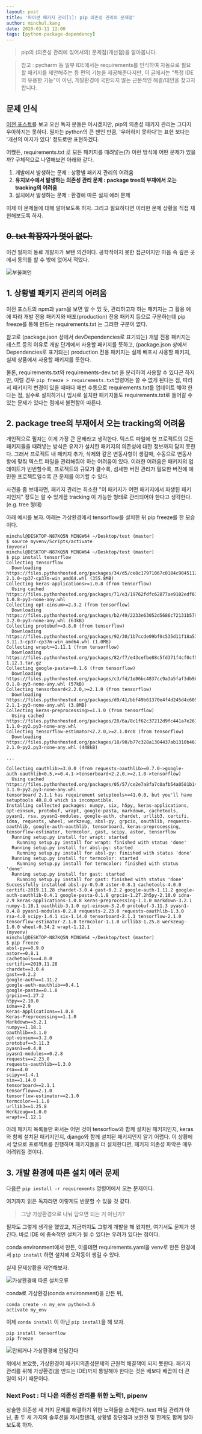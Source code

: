 ```yaml
---
layout: post
title: '파이썬 패키지 관리[1]: pip 의존성 관리의 문제점'
author: minchul.kang
date: 2020-03-11 12:00
tags: [python-package-dependency]
---
```


> pip의 (의존성 관리에 있어서의) 문제점(개선점)을 알아봅니다.

> 참고 : pycharm 등 일부 IDE에서는 requirements를 인식하여 자동으로 필요할 패키지를 제안해주는 등 편의 기능을 제공해준다지만, 이 글에서는 "특정 IDE의 유용한 기능"이 아닌, 개발환경에 국한되지 않는 근본적인 해결/대안을 찾고자 합니다.
 
## 문제 인식

[이전 포스트](https://kangtegong.github.io/2020/03/06/python-package-management-0/)를 보고 오신 독자 분들은 아시겠지만, pip의 의존성 패키지 관리는 그다지 우아하지는 못하다. 필자는 python의 큰 팬인 만큼, '우아하지 못하다'는 표현 보다는 '개선의 여지가 있다' 정도로만 표현하겠다.

어쨌든, requirements.txt 로 모든 패키지를 때려넣는(?) 이런 방식에 어떤 문제가 있을까?
구체적으로 나열해보면 아래와 같다. 

1. 개발에서 발생하는 문제 : 상황별 패키지 관리의 어려움
2. **유지보수에서 발생하는 의존성 관리 문제 : package tree의 부재에서 오는 tracking의 어려움**
3. 설치에서 발생하는 문제 : 환경에 따른 설치 에러 문제

이제 이 문제들에 대해 알아보도록 하자. 그리고 필요하다면 이러한 문제 상황을 직접 재현해보도록 하자.

## ~~0. txt 확장자가 멋이 없다.~~

이건 필자의 동료 개발자가 보탠 의견이다. 공학적이지 못한 접근이지만 마음 속 깊은 곳에서 동의를 할 수 밖에 없어서 적었다.

![부울펴언](/files/py-packages1-1.png)

## 1. 상황별 패키지 관리의 어려움

이전 포스트의 npm과 yarn을 보면 알 수 있 듯, 관리하고자 하는 패키지는 그 활용 예에 따라 개발 전용 패키지와 배포(production) 전용 패키지 등으로 구분하는데 pip freeze를 통해 만드는 requirements.txt 는 그러한 구분이 없다.

참고로 (package.json 상에서 devDependencies로 표기되는) 개발 전용 패키지는 테스트 등의 이유로 개발 단계에서 사용할 패키지를 뜻하고, (package.json 상에서 Dependencies로 표기되는) production 전용 패키지는 실제 배포시 사용할 패키지, 실제 상품에서 사용할 패키지를 뜻한다.

물론, requirements.txt와 requirements-dev.txt 을 분리하여 사용할 수 있다곤 하지만, 이럴 경우 `pip freeze > requirements.txt`명령어는 쓸 수 없게 된다는 점, 따라서 패키지의 변경이 있을 때마다 매번 수동으로 requirements.txt를 업데이트 해야 한다는 점, 실수로 설치하거나 임시로 설치한 패키지들도 requirements.txt로 들어갈 수 있는 문제가 있다는 점에서 불편함이 따른다.

## 2. package tree의 부재에서 오는 tracking의 어려움 

개인적으로 필자는 이게 가장 큰 문제라고 생각한다. 텍스트 파일에 현 프로젝트의 모든 패키지들을 때려넣는 방식은 유저가 설치한 패키지의 의존성에 대한 정보까지 담지 못한다. 그래서 프로젝트 내 패키지 추가, 삭제와 같은 변동사항이 생길때, 수동으로 변동사항에 맞춰 텍스트 파일을 관리해줘야 하는 어려움이 있다. 이러한 어려움은 패키지의 업데이트가 빈번할수록, 프로젝트의 규모가 클수록, 섬세한 버전 관리가 필요한 버전에 예민한 프로젝트일수록 큰 문제를 야기할 수 있다.  

사견을 좀 보태자면, 패키지 관리는 최소한 "이 패키지가 어떤 패키지에서 파생된 패키지인지" 정도는 알 수 있게끔 tracking 이 가능한 형태로 관리되어야 한다고 생각한다. (e.g. tree 형태)

아래 예시를 보자. 아래는 가상환경에서 tensorflow를 설치한 뒤 pip freeze를 한 모습이다.

```
minchul@DESKTOP-N87KQ5N MINGW64 ~/Desktop/test (master)
$ source myvenv/Scripts/activate
(myvenv)
minchul@DESKTOP-N87KQ5N MINGW64 ~/Desktop/test (master)
$ pip install tensorflow
Collecting tensorflow
  Downloading https://files.pythonhosted.org/packages/34/d5/ce8c17971067c0184c9045112b755be5461d5ce5253ef65a367e1298d7c5/tensorflow-2.1.0-cp37-cp37m-win_amd64.whl (355.8MB)
Collecting keras-applications>=1.0.8 (from tensorflow)
  Using cached https://files.pythonhosted.org/packages/71/e3/19762fdfc62877ae9102edf6342d71b28fbfd9dea3d2f96a882ce099b03f/Keras_Applications-1.0.8-py3-none-any.whl
Collecting opt-einsum>=2.3.2 (from tensorflow)
  Downloading https://files.pythonhosted.org/packages/b2/49/2233e63052d5686c72131b579837ddfb98ba9dd0b92bb91efcb441ada8ce/opt_einsum-3.2.0-py3-none-any.whl (63kB)
Collecting protobuf>=3.8.0 (from tensorflow)
  Downloading https://files.pythonhosted.org/packages/92/30/1b7ccde09bf0c535d11f18a574ed7d7572c729a8f754fd568b297be08b61/protobuf-3.11.3-cp37-cp37m-win_amd64.whl (1.0MB)
Collecting wrapt>=1.11.1 (from tensorflow)
  Downloading https://files.pythonhosted.org/packages/82/f7/e43cefbe88c5fd371f4cf0cf5eb3feccd07515af9fd6cf7dbf1d1793a797/wrapt-1.12.1.tar.gz
Collecting google-pasta>=0.1.6 (from tensorflow)
  Downloading https://files.pythonhosted.org/packages/c3/fd/1e86bc4837cc9a3a5faf3db9b1854aa04ad35b5f381f9648fbe81a6f94e4/google_pasta-0.1.8-py3-none-any.whl (57kB)
Collecting tensorboard<2.2.0,>=2.1.0 (from tensorflow)
  Downloading https://files.pythonhosted.org/packages/d9/41/bbf49b61370e4f4d245d4c6051dfb6db80cec672605c91b1652ac8cc3d38/tensorboard-2.1.1-py3-none-any.whl (3.8MB)
Collecting keras-preprocessing>=1.1.0 (from tensorflow)
  Using cached https://files.pythonhosted.org/packages/28/6a/8c1f62c37212d9fc441a7e26736df51ce6f0e38455816445471f10da4f0a/Keras_Preprocessing-1.1.0-py2.py3-none-any.whl
Collecting tensorflow-estimator<2.2.0,>=2.1.0rc0 (from tensorflow)
  Downloading https://files.pythonhosted.org/packages/18/90/b77c328a1304437ab1310b463e533fa7689f4bfc41549593056d812fab8e/tensorflow_estimator-2.1.0-py2.py3-none-any.whl (448kB)

...

Collecting oauthlib>=3.0.0 (from requests-oauthlib>=0.7.0->google-auth-oauthlib<0.5,>=0.4.1->tensorboard<2.2.0,>=2.1.0->tensorflow)
  Using cached https://files.pythonhosted.org/packages/05/57/ce2e7a8fa7c0afb54a0581b14a65b56e62b5759dbc98e80627142b8a3704/oauthlib-3.1.0-py2.py3-none-any.whl
tensorboard 2.1.1 has requirement setuptools>=41.0.0, but you'll have setuptools 40.8.0 which is incompatible.
Installing collected packages: numpy, six, h5py, keras-applications, opt-einsum, protobuf, wrapt, google-pasta, markdown, cachetools, pyasn1, rsa, pyasn1-modules, google-auth, chardet, urllib3, certifi, idna, requests, wheel, werkzeug, absl-py, grpcio, oauthlib, requests-oauthlib, google-auth-oauthlib, tensorboard, keras-preprocessing, tensorflow-estimator, termcolor, gast, scipy, astor, tensorflow
  Running setup.py install for wrapt: started
    Running setup.py install for wrapt: finished with status 'done'
  Running setup.py install for absl-py: started
    Running setup.py install for absl-py: finished with status 'done'
  Running setup.py install for termcolor: started
    Running setup.py install for termcolor: finished with status 'done'
  Running setup.py install for gast: started
    Running setup.py install for gast: finished with status 'done'
Successfully installed absl-py-0.9.0 astor-0.8.1 cachetools-4.0.0 certifi-2019.11.28 chardet-3.0.4 gast-0.2.2 google-auth-1.11.2 google-auth-oauthlib-0.4.1 google-pasta-0.1.8 grpcio-1.27.2h5py-2.10.0 idna-2.9 keras-applications-1.0.8 keras-preprocessing-1.1.0 markdown-3.2.1 numpy-1.18.1 oauthlib-3.1.0 opt-einsum-3.2.0 protobuf-3.11.3 pyasn1-0.4.8 pyasn1-modules-0.2.8 requests-2.23.0 requests-oauthlib-1.3.0 rsa-4.0 scipy-1.4.1 six-1.14.0 tensorboard-2.1.1 tensorflow-2.1.0 tensorflow-estimator-2.1.0 termcolor-1.1.0 urllib3-1.25.8 werkzeug-1.0.0 wheel-0.34.2 wrapt-1.12.1
(myvenv)
minchul@DESKTOP-N87KQ5N MINGW64 ~/Desktop/test (master)
$ pip freeze
absl-py==0.9.0
astor==0.8.1
cachetools==4.0.0
certifi==2019.11.28
chardet==3.0.4
gast==0.2.2
google-auth==1.11.2
google-auth-oauthlib==0.4.1
google-pasta==0.1.8
grpcio==1.27.2
h5py==2.10.0
idna==2.9
Keras-Applications==1.0.8
Keras-Preprocessing==1.1.0
Markdown==3.2.1
numpy==1.18.1
oauthlib==3.1.0
opt-einsum==3.2.0
protobuf==3.11.3
pyasn1==0.4.8
pyasn1-modules==0.2.8
requests==2.23.0
requests-oauthlib==1.3.0
rsa==4.0
scipy==1.4.1
six==1.14.0
tensorboard==2.1.1
tensorflow==2.1.0
tensorflow-estimator==2.1.0
termcolor==1.1.0
urllib3==1.25.8
Werkzeug==1.0.0
wrapt==1.12.1

```

아래 패키지 목록들만 봐서는 어떤 것이 tensorflow와 함께 설치된 패키지인지, keras와 함께 설치된 패키지인지, django와 함께 설치된 패키지인지 알기 어렵다. 이 상황에서 앞으로 프로젝트를 진행하며 패키지들을 더 설치한다면, 패키지 의존성 파악은 매우 어려워질 겻이다.

## 3. 개발 환경에 따른 설치 에러 문제

다음은 `pip install -r requirements` 명령어에서 오는 문제이다.

여기까지 읽은 독자라면 이렇게도 반문할 수 있을 것 같다.

> 그냥 가상환경으로 나눠 담으면 되는 거 아닌가?

필자도 그렇게 생각을 했었고, 지금까지도 그렇게 개발을 해 왔지만, 여기서도 문제가 생긴다.
바로 IDE 에 종속적인 설치가 될 수 있다는 우려가 있다는 점이다.

conda environment에서 만든, 이를테면 requirements.yaml을 
venv로 만든 환경에서 `pip install` 하면 설치에 오작동이 생길 수 있다. 

실제 문제상황을 재연해보자.

![가상환경에 따른 설치오류](/232.gif)

conda로 가상환경(conda environment)을 만든 뒤,

```
conda create -n my_env python=3.6
activate my_env
```

이제 `conda install` 이 아닌 `pip install`을 해 보자.

```
pip install tensorflow
pip freeze
```

![안되거나 가상환경에 안담긴다](/232.gif)

위에서 보았듯, 가상환경이 패키지의존성문제의 근원적 해결책이 되지 못한다. 패키지 관리를 위해 가상환경(을 만드는 IDE)까지 통일해야 한다는 것은 배보다 배꼽이 더 큰 일이 되기 때문이다.

### Next Post : 더 나은 의존성 관리를 위한 노력1, pipenv

상술한 의존성 세 가지 문제를 해결하기 위한 노력들을 소개한다. text 파일 관리가 아닌, 총 두 세 가지의 솔루션을 제시할텐데, 상황별 장단점과 보완전 및 한계도 함께 알아보도록 하자.

